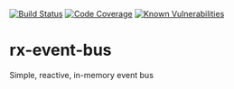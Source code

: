 [![Build Status][badge-build-image]][badge-build-url]
[![Code Coverage][badge-coverage-image]][badge-coverage-url]
[![Known Vulnerabilities][badge-vulnerability-image]][badge-vulnerability-url]

# rx-event-bus
Simple, reactive, in-memory event bus

[badge-build-image]: https://img.shields.io/travis/aaoferreira/rx-event-bus/develop.svg
[badge-build-url]: https://travis-ci.org/aaoferreira/rx-event-bus

[badge-coverage-image]: https://img.shields.io/codecov/c/github/aaoferreira/rx-event-bus/develop.svg
[badge-coverage-url]: https://codecov.io/github/aaoferreira/rx-event-bus

[badge-vulnerability-image]: https://img.shields.io/snyk/vulnerabilities/github/aaoferreira/rx-event-bus.svg
[badge-vulnerability-url]: https://snyk.io/test/github/aaoferreira/rx-event-bus